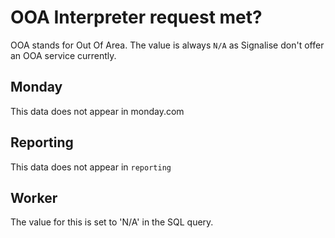 # OOA Interpreter request met?

OOA stands for Out Of Area. The value is always
`N/A` as Signalise don't offer an OOA service currently.

## Monday

This data does not appear in monday.com

## Reporting

This data does not appear in `reporting`

## Worker

The value for this is set to 'N/A' in the SQL query.